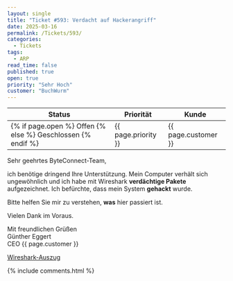 ```yaml
---
layout: single
title: "Ticket #593: Verdacht auf Hackerangriff"
date: 2025-03-16
permalink: /Tickets/593/
categories:
  - Tickets
tags:
  - ARP
read_time: false
published: true
open: true
priority: "Sehr Hoch"
customer: "BuchWurm"
---
```


| Status | Priorität | Kunde |
|--------|----------|--------|
| {% if page.open %} Offen {% else %} Geschlossen {% endif %} | {{ page.priority }} | {{ page.customer }} |

Sehr geehrtes ByteConnect-Team,

ich benötige dringend Ihre Unterstützung. Mein Computer verhält sich ungewöhnlich und ich habe mit Wireshark **verdächtige Pakete** aufgezeichnet. Ich befürchte, dass mein System **gehackt** wurde.

Bitte helfen Sie mir zu verstehen, **was** hier passiert ist.

Vielen Dank im Voraus.

Mit freundlichen Grüßen  
Günther Eggert  
CEO {{ page.customer }}

[Wireshark-Auszug](/assets/images/arppoison.png)

{% include comments.html %}